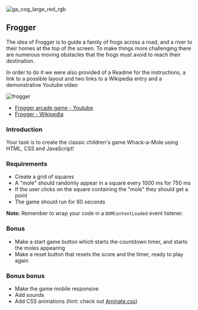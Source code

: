 ![ga_cog_large_red_rgb](https://cloud.githubusercontent.com/assets/40461/8183776/469f976e-1432-11e5-8199-6ac91363302b.png)

## Frogger

The idea of Frogger is to guide a family of frogs across a road, and a river to their homes at the top of the screen.
To make things more challenging there are numerous moving obstacles that the frogs must avoid to reach their destination.

In order to do it we were also provided of a Readme for the instructions, a link to a possible layout and two links to a Wikipedia entry and a demonstrative Youtube video

![frogger](https://media.git.generalassemb.ly/user/15120/files/aa935d80-a23d-11e9-8cd5-5b6ebb1db830)
* [Frogger arcade game - Youtube](https://www.youtube.com/watch?v=l9fO-YuWPSk)
* [Frogger - Wikipedia](https://en.wikipedia.org/wiki/Frogger)

### Introduction

Your task is to create the classic children's game Whack-a-Mole using HTML, CSS and JavaScript!

### Requirements

* Create a grid of squares
* A "mole" should randomly appear in a square every 1000 ms for 750 ms
* If the user clicks on the square containing the "mole" they should get a point
* The game should run for 60 seconds


**Note:** Remember to wrap your code in a `DOMContentLoaded` event listener.

### Bonus

* Make a start game button which starts the countdown timer, and starts the moles appearing
* Make a reset button that resets the score and the timer, ready to play again

### Bonus bonus

* Make the game mobile responsive
* Add sounds
* Add CSS animations (hint: check out [Aminate.css](https://daneden.github.io/animate.css/))
